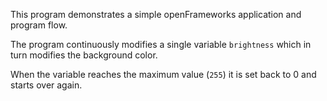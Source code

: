 This program demonstrates a simple openFrameworks application and program flow.

The program continuously modifies a single variable `brightness` which in turn modifies the background color.

When the variable reaches the maximum value (`255`) it is set back to 0 and starts over again. 